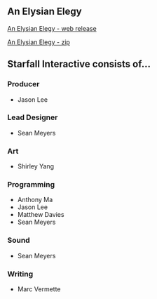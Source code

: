 ## An Elysian Elegy

[An Elysian Elegy - web release](/index.html)


[An Elysian Elegy - zip](/www.zip)

## Starfall Interactive consists of...

### Producer
- Jason Lee

### Lead Designer
- Sean Meyers

### Art
- Shirley Yang

### Programming
- Anthony Ma
- Jason Lee
- Matthew Davies
- Sean Meyers

### Sound
- Sean Meyers

### Writing
- Marc Vermette


